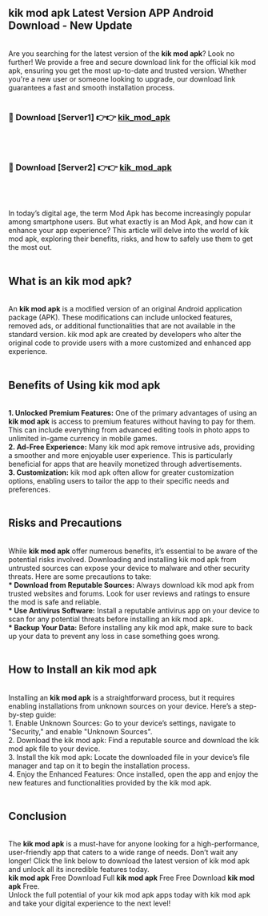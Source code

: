 ## kik mod apk Latest Version APP Android Download - New Update
<br>
Are you searching for the latest version of the <strong>kik mod apk</strong>? Look no further! We provide a free and secure download link for the official kik mod apk, ensuring you get the most up-to-date and trusted version. Whether you're a new user or someone looking to upgrade, our download link guarantees a fast and smooth installation process.
<br>
<br>
<h3>🔴 Download [Server1] 👉👉 <a href="https://modyolo.store/kik+mod+apk">kik_mod_apk</a></h3><br>
<br>
<h3>🔴 Download [Server2] 👉👉 <a href="https://modyolo.store/kik+mod+apk">kik_mod_apk</a></h3><br>
<br>
<br>
In today’s digital age, the term Mod Apk has become increasingly popular among smartphone users. But what exactly is an Mod Apk, and how can it enhance your app experience? This article will delve into the world of kik mod apk, exploring their benefits, risks, and how to safely use them to get the most out.
<br>
<br>
<h2>What is an kik mod apk?</h2>
<br>
An <strong>kik mod apk</strong> is a modified version of an original Android application package (APK). These modifications can include unlocked features, removed ads, or additional functionalities that are not available in the standard version. kik mod apk are created by developers who alter the original code to provide users with a more customized and enhanced app experience.
<br>
<br>
<h2>Benefits of Using kik mod apk</h2>
<br>
<strong> 1. Unlocked Premium Features:</strong> One of the primary advantages of using an <strong>kik mod apk</strong> is access to premium features without having to pay for them. This can include everything from advanced editing tools in photo apps to unlimited in-game currency in mobile games.
<br>
<strong> 2. Ad-Free Experience:</strong> Many kik mod apk remove intrusive ads, providing a smoother and more enjoyable user experience. This is particularly beneficial for apps that are heavily monetized through advertisements.
<br>
<strong> 3. Customization:</strong> kik mod apk often allow for greater customization options, enabling users to tailor the app to their specific needs and preferences.
<br>
<br>
<h2>Risks and Precautions</h2>
<br>
While <strong>kik mod apk</strong> offer numerous benefits, it’s essential to be aware of the potential risks involved. Downloading and installing kik mod apk from untrusted sources can expose your device to malware and other security threats. Here are some precautions to take:
<br>
<strong> * Download from Reputable Sources:</strong> Always download kik mod apk from trusted websites and forums. Look for user reviews and ratings to ensure the mod is safe and reliable.
<br>
<strong> * Use Antivirus Software:</strong> Install a reputable antivirus app on your device to scan for any potential threats before installing an kik mod apk.
<br>
<strong> * Backup Your Data:</strong> Before installing any kik mod apk, make sure to back up your data to prevent any loss in case something goes wrong.
<br>
<br>
<h2>How to Install an kik mod apk</h2>
<br>
Installing an <strong>kik mod apk</strong> is a straightforward process, but it requires enabling installations from unknown sources on your device. Here’s a step-by-step guide:
<br>
 1. Enable Unknown Sources: Go to your device’s settings, navigate to "Security," and enable "Unknown Sources".
<br>
 2. Download the kik mod apk: Find a reputable source and download the kik mod apk file to your device.
<br>
 3. Install the kik mod apk: Locate the downloaded file in your device’s file manager and tap on it to begin the installation process.
<br>
 4. Enjoy the Enhanced Features: Once installed, open the app and enjoy the new features and functionalities provided by the kik mod apk.
<br>
<br>
<h2><strong>Conclusion</strong></h2>
<br>
The <strong>kik mod apk</strong> is a must-have for anyone looking for a high-performance, user-friendly app that caters to a wide range of needs. Don’t wait any longer! Click the link below to download the latest version of kik mod apk and unlock all its incredible features today.
<br>
<strong>kik mod apk</strong> Free Download Full <strong>kik mod apk</strong> Free Free Download <strong>kik mod apk</strong> Free.
<br>
Unlock the full potential of your kik mod apk apps today with kik mod apk and take your digital experience to the next level!